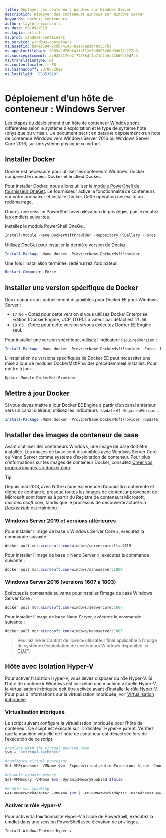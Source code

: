 ```yaml
---
title: Déployer des conteneurs Windows sur Windows Server
description: Déployer des conteneurs Windows sur Windows Server
keywords: docker, conteneurs
author: taylorb-microsoft
ms.date: 09/09/2019
ms.topic: article
ms.prod: windows-containers
ms.service: windows-containers
ms.assetid: ba4eb594-0cdb-4148-81ac-a83b4bc337bc
ms.openlocfilehash: 9899a2d76bfa1fe312e3bd983f60d09d77c272e9
ms.sourcegitcommit: ac923217ee2f74f08df2b71c2a4c57b694f0d7c3
ms.translationtype: HT
ms.contentlocale: fr-FR
ms.lasthandoff: 03/06/2020
ms.locfileid: "78853910"
---
```

# <a name="container-host-deployment-windows-server"></a>Déploiement d’un hôte de conteneur : Windows Server

Les étapes du déploiement d’un hôte de conteneur Windows sont différentes selon le système d’exploitation et le type de système hôte (physique ou virtuel). Ce document décrit en détail le déploiement d’un hôte de conteneur Windows vers Windows Server 2016 ou Windows Server Core 2016, sur un système physique ou virtuel.

## <a name="install-docker"></a>Installer Docker

Docker est nécessaire pour utiliser les conteneurs Windows. Docker comprend le moteur Docker et le client Docker.

Pour installer Docker, nous allons utiliser le [module PowerShell de fournisseur OneGet](https://github.com/OneGet/MicrosoftDockerProvider). Le fournisseur active la fonctionnalité de conteneurs sur votre ordinateur et installe Docker. Cette opération nécessite un redémarrage.

Ouvrez une session PowerShell avec élévation de privilèges, puis exécutez les cmdlets suivantes.

Installez le module PowerShell OneGet.

```PowerShell
Install-Module -Name DockerMsftProvider -Repository PSGallery -Force
```

Utilisez OneGet pour installer la dernière version de Docker.

```PowerShell
Install-Package -Name docker -ProviderName DockerMsftProvider
```

Une fois l’installation terminée, redémarrez l’ordinateur.

```PowerShell
Restart-Computer -Force
```

## <a name="install-a-specific-version-of-docker"></a>Installer une version spécifique de Docker

Deux canaux sont actuellement disponibles pour Docker EE pour Windows Server :

* `17.06` - Optez pour cette version si vous utilisez Docker Enterprise Edition (Docker Engine, UCP, DTR). La valeur par défaut est `17.06`.
* `18.03` - Optez pour cette version si vous exécutez Docker EE Engine seul.

Pour installer une version spécifique, utilisez l’indicateur `RequiredVersion` :

```PowerShell
Install-Package -Name docker -ProviderName DockerMsftProvider -Force -RequiredVersion 18.03
```

L’installation de versions spécifiques de Docker EE peut nécessiter une mise à jour de modules DockerMsftProvider précédemment installés. Pour mettre à jour :

```PowerShell
Update-Module DockerMsftProvider
```

## <a name="update-docker"></a>Mettre à jour Docker

Si vous devez mettre à jour Docker EE Engine à partir d’un canal antérieur vers un canal ultérieur, utilisez les indicateurs `-Update` et `-RequiredVersion` :

```PowerShell
Install-Package -Name docker -ProviderName DockerMsftProvider -Update -Force -RequiredVersion 18.03
```

## <a name="install-base-container-images"></a>Installer des images de conteneur de base

Avant d’utiliser des conteneurs Windows, une image de base doit être installée. Les images de base sont disponibles avec Windows Server Core ou Nano Server comme système d’exploitation de conteneur. Pour plus d’informations sur les images de conteneur Docker, consultez [Créer vos propres images sur docker.com](https://docs.docker.com/engine/tutorials/dockerimages/).

> [!TIP]
> Depuis mai 2018, avec l’offre d’une expérience d’acquisition cohérente et digne de confiance, presque toutes les images de conteneur provenant de Microsoft sont fournies à partir du Registre de conteneurs Microsoft, _mcr.microsoft.com_, tandis que le processus de découverte actuel via [_Docker Hub_](https://hub.docker.com/publishers/microsoftowner) est maintenu.

### <a name="windows-server-2019-and-newer"></a>Windows Server 2019 et versions ultérieures

Pour installer l’image de base « Windows Server Core », exécutez la commande suivante :

```PowerShell
docker pull mcr.microsoft.com/windows/servercore:ltsc2019
```

Pour installer l’image de base « Nano Server », exécutez la commande suivante :

```PowerShell
docker pull mcr.microsoft.com/windows/nanoserver:1809
```

### <a name="windows-server-2016-versions-1607-1803"></a>Windows Server 2016 (versions 1607 à 1803)

Exécutez la commande suivante pour installer l’image de base Windows Server Core :

```PowerShell
docker pull mcr.microsoft.com/windows/servercore:1607
```

Pour installer l’image de base Nano Server, exécutez la commande suivante :

```PowerShell
docker pull mcr.microsoft.com/windows/nanoserver:1803
```

> Veuillez lire le Contrat de licence utilisateur final applicable à l’image de système d’exploitation de conteneurs Windows disponible ici : [CLUF](../images-eula.md).

## <a name="hyper-v-isolation-host"></a>Hôte avec Isolation Hyper-V

Pour activer l’isolation Hyper-V, vous devez disposer du rôle Hyper-V. Si l’hôte de conteneur Windows est lui-même une machine virtuelle Hyper-V, la virtualisation imbriquée doit être activée avant d’installer le rôle Hyper-V. Pour plus d’informations sur la virtualisation imbriquée, voir [Virtualisation imbriquée](https://docs.microsoft.com/virtualization/hyper-v-on-windows/user-guide/nested-virtualization).

### <a name="nested-virtualization"></a>Virtualisation imbriquée

Le script suivant configure la virtualisation imbriquée pour l’hôte de conteneur. Ce script est exécuté sur l’ordinateur Hyper-V parent. Vérifiez que la machine virtuelle de l’hôte de conteneur est désactivée lors de l’exécution de ce script.

```PowerShell
#replace with the virtual machine name
$vm = "<virtual-machine>"

#configure virtual processor
Set-VMProcessor -VMName $vm -ExposeVirtualizationExtensions $true -Count 2

#disable dynamic memory
Set-VMMemory -VMName $vm -DynamicMemoryEnabled $false

#enable mac spoofing
Get-VMNetworkAdapter -VMName $vm | Set-VMNetworkAdapter -MacAddressSpoofing On
```

### <a name="enable-the-hyper-v-role"></a>Activer le rôle Hyper-V

Pour activer la fonctionnalité Hyper-V à l’aide de PowerShell, exécutez la cmdlet dans une session PowerShell avec élévation de privilèges.

```PowerShell
Install-WindowsFeature hyper-v
```
